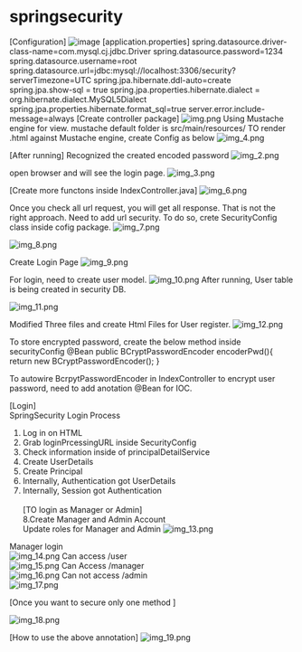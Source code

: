 # springsecurity
[Configuration]
![image](https://user-images.githubusercontent.com/76067750/158090625-b44c33ae-1999-4902-9308-cf10fc332d26.png)
[application.properties]
spring.datasource.driver-class-name=com.mysql.cj.jdbc.Driver
spring.datasource.password=1234
spring.datasource.username=root
spring.datasource.url=jdbc:mysql://localhost:3306/security?serverTimezone=UTC
spring.jpa.hibernate.ddl-auto=create
spring.jpa.show-sql = true
spring.jpa.properties.hibernate.dialect = org.hibernate.dialect.MySQL5Dialect
spring.jpa.properties.hibernate.format_sql=true
server.error.include-message=always
[Create controller package]
![img.png](img.png)
Using Mustache engine for view. 
mustache default folder is src/main/resources/
TO render .html against Mustache engine, create Config as below
![img_4.png](img_4.png)

[After running]
Recognized the created encoded password
![img_2.png](img_2.png)

open browser and will see the login page.
![img_3.png](img_3.png)

[Create more functons inside IndexController.java]
![img_6.png](img_6.png)

Once you check all url request, you will get all response.
That is not the right approach. Need to add url security.
To do so, crete SecurityConfig class inside cofig package.
![img_7.png](img_7.png)

![img_8.png](img_8.png)

Create Login Page 
![img_9.png](img_9.png)

For login, need to create user model.
![img_10.png](img_10.png)
After running, User table is being created in security DB.

![img_11.png](img_11.png)

Modified Three files and create Html Files for User register.
![img_12.png](img_12.png)

To store encrypted password, create the below method inside securityConfig
@Bean
public BCryptPasswordEncoder encoderPwd(){
return new BCryptPasswordEncoder();
}

To autowire BcrpytPasswordEncoder in IndexController to encrypt user password,
need to add anotation @Bean for IOC.

[Login]<br>
SpringSecurity Login Process <br>
1. Log in on HTML
2. Grab loginPrcessingURL inside SecurityConfig
3. Check information inside of principalDetailService
4. Create UserDetails 
5. Create Principal
6. Internally, Authentication got UserDetails
7. Internally, Session got Authentication
<br><br>
[TO login as Manager or Admin]<br>
8.Create Manager and Admin Account <br>
Update roles for Manager and Admin
![img_13.png](img_13.png)

Manager login<br>
![img_14.png](img_14.png)
Can access /user <br>
![img_15.png](img_15.png)
Can Access /manager <br>
![img_16.png](img_16.png)
Can not access /admin <br>
![img_17.png](img_17.png)

[Once you want to secure only one method ]<br>

![img_18.png](img_18.png)

[How to use the above annotation]
![img_19.png](img_19.png)






